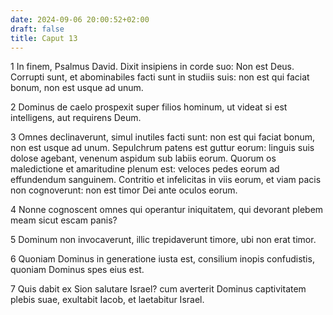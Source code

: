 ```yaml
---
date: 2024-09-06 20:00:52+02:00
draft: false
title: Caput 13
---
```





1 In finem, Psalmus David. Dixit insipiens in corde suo: Non est Deus. Corrupti sunt, et abominabiles facti sunt in studiis suis: non est qui faciat bonum, non est usque ad unum.

2 Dominus de caelo prospexit super filios hominum, ut videat si est intelligens, aut requirens Deum.

3 Omnes declinaverunt, simul inutiles facti sunt: non est qui faciat bonum, non est usque ad unum. Sepulchrum patens est guttur eorum: linguis suis dolose agebant, venenum aspidum sub labiis eorum. Quorum os maledictione et amaritudine plenum est: veloces pedes eorum ad effundendum sanguinem. Contritio et infelicitas in viis eorum, et viam pacis non cognoverunt: non est timor Dei ante oculos eorum.

4 Nonne cognoscent omnes qui operantur iniquitatem, qui devorant plebem meam sicut escam panis?

5 Dominum non invocaverunt, illic trepidaverunt timore, ubi non erat timor.

6 Quoniam Dominus in generatione iusta est, consilium inopis confudistis, quoniam Dominus spes eius est.

7 Quis dabit ex Sion salutare Israel? cum averterit Dominus captivitatem plebis suae, exultabit Iacob, et laetabitur Israel.

